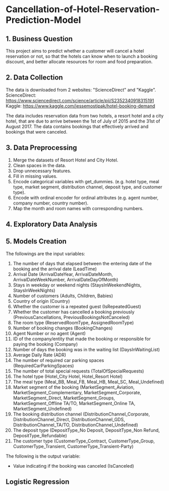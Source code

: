 # Cancellation-of-Hotel-Reservation-Prediction-Model
 
## 1. Business Question
This project aims to predict whether a customer will cancel a hotel reservation or not, so that the hotels can know when to launch a booking discount, and better allocate resources for room and food preparation. 

## 2. Data Collection
The data is downloaded from 2 websites: "ScienceDirect" and "Kaggle".
ScienceDirect: https://www.sciencedirect.com/science/article/pii/S2352340918315191
Kaggle: https://www.kaggle.com/jessemostipak/hotel-booking-demand

The data includes reservation data from two hotels, a resort hotel and a city hotel, that are due to arrive between the 1st of July of 2015 and the 31st of August 2017. The data contains bookings that effectively arrived and bookings that were canceled. 

## 3. Data Preprocessing
1. Merge the datasets of Resort Hotel and City Hotel.
2. Clean spaces in the data.
3. Drop unnecessary features.
4. Fill in missing values.
5. Encode categorical variables with get_dummies. (e.g. hotel type, meal type, market segment, distribution channel, deposit type, and customer type).
6. Encode with ordinal encoder for ordinal attributes (e.g. agent number, company number, country number).
7. Map the month and room names with corresponding numbers.

## 4. Exploratory Data Analysis


## 5. Models Creation
The followings are the input variables:
1. The number of days that elapsed between the entering date of the booking and the arrival   date (LeadTime)
2. Arrival Date (ArrivalDateYear, ArrivalDateMonth, ArrivalDateWeekNumber, ArrivalDateDayOfMonth)
3. Stays in weekday or weekend nights (StaysInWeekendNights, StaysInWeekNights)
4. Number of customers (Adults, Children, Babies)
5. Country of origin (Country)
6. Whether the customer is a repeated guest (IsRepeatedGuest)
7. Whether the customer has cancelled a booking previously (PreviousCancellations, PreviousBookingsNotCanceled)
8. The room type (ReservedRoomType, AssignedRoomType)
9. Number of booking changes (BookingChanges)
10. Agent Number or no agent (Agent)
11. ID of the company/entity that made the booking or responsible for paying the booking (Company)
12. Number of days the booking was in the waiting list (DaysInWaitingList)
13. Average Daily Rate (ADR)
14. The number of required car parking spaces (RequiredCarParkingSpaces)
15. The number of total special requests (TotalOfSpecialRequests)
16. The hotel type (Hotel_City Hotel, Hotel_Resort Hotel)
17. The meal type (Meal_BB, Meal_FB, Meal_HB, Meal_SC, Meal_Undefined)
18. Market segment of the booking (MarketSegment_Aviation, MarketSegment_Complementary, MarketSegment_Corporate, MarketSegment_Direct, MarketSegment_Groups, MarketSegment_Offline TA/TO, MarketSegment_Online TA, MarketSegment_Undefined)
19. The booking distribution channel (DistributionChannel_Corporate, DistributionChannel_Direct, DistributionChannel_GDS, DistributionChannel_TA/TO, DistributionChannel_Undefined)
20. The deposit type (DepositType_No Deposit, DepositType_Non Refund, DepositType_Refundable)
21. The customer type (CustomerType_Contract, CustomerType_Group, CustomerType_Transient, CustomerType_Transient-Party)

The following is the output variable:
- Value indicating if the booking was canceled (IsCanceled)

## Logistic Regression
